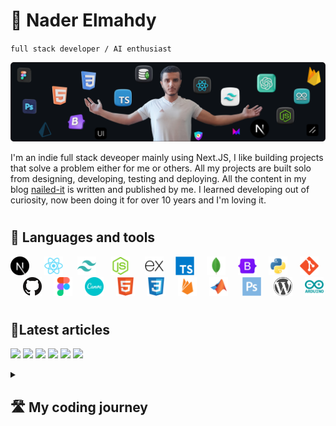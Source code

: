 # 🥷 Nader Elmahdy

`full stack developer / AI enthusiast`

![me](me.webp)

I'm an indie full stack deveoper mainly using Next.JS, I like building projects that solve a problem either for me or others. All my projects are built solo from designing, developing, testing and deploying. All the content in my blog [nailed-it](https://nailed-it.tech) is written and published by me. I learned developing out of curiosity, now been doing it for over 10 years and I'm loving it.

#

## 🧰 Languages and tools

<p align="left">
<img width="30px"  src="logos/next.svg" /> &#8287;&#8287;&#8287;&#8287;
<img width="30px" src="logos/react.svg" /> &#8287;&#8287;&#8287;&#8287;
<img width="30px" src="logos/tailwind.svg" /> &#8287;&#8287;&#8287;&#8287;
<img width="30px" src="logos/nodejs.svg" /> &#8287;&#8287;&#8287;&#8287;
<img width="30px" src="logos/express.svg" />&#8287;&#8287;&#8287;&#8287;
<img  width="30px" src="logos/typescript.svg"/>&#8287;&#8287;&#8287;&#8287;
<img width="30px"  src="logos/mongodb.svg" />&#8287;&#8287;&#8287;&#8287;
<img width="30px"src="logos/bootstrap.svg" />&#8287;&#8287;&#8287;&#8287;
<img width="30px" src="logos/python.svg" />&#8287;&#8287;&#8287;&#8287;
<img width="30px" src="logos/git.svg" />&#8287;&#8287;&#8287;&#8287;
<img  width="30px" src="logos/github.svg" />&#8287;&#8287;&#8287;&#8287;
<img width="30px" src="logos/figma.svg" />&#8287;&#8287;&#8287;&#8287;
<img width="30px" src="logos/canva.svg" />&#8287;&#8287;&#8287;&#8287;
<img width="30px"  src="logos/html.svg"/>&#8287;&#8287;&#8287;&#8287;
<img width="30px" src="logos/css.svg"/>&#8287;&#8287;&#8287;&#8287;
<img width="30px"src="logos/firebase.svg" />&#8287;&#8287;&#8287;&#8287;
<img width="30px" src="logos/matlab.svg" /> &#8287;&#8287;&#8287;&#8287;  
<img width="30px"src="logos/photoshop.svg" />&#8287;&#8287;&#8287;&#8287;
<img width="30px" src="logos/wordpress.svg" />&#8287;&#8287;&#8287;&#8287;
<img width="30px" src="logos/arduino.svg" />

</p>

#

## 📝Latest articles

<p align="left">
<!-- Begin posts section -->

<a href="https://nailed-it.tech/articles/how-to-add-credential-authentication-using-auth-js-and-next-14" target="_blank"><img src="https://nailedit.vercel.app/articles/how-to-add-credential-authentication-using-auth-js-and-next-14/opengraph-image-1n7hps?23b6baaca7ad2462" width="400" /></a>
<a href="https://nailed-it.tech/articles/i-tried-the-best-2-ui-libraries-here-is-my-experience" target="_blank"><img src="https://nailedit.vercel.app/articles/i-tried-the-best-2-ui-libraries-here-is-my-experience/opengraph-image-1n7hps?23b6baaca7ad2462" width="400" /></a>
<a href="https://nailed-it.tech/articles/create-a-new-repo-and-push-your-code-with-1-click" target="_blank"><img src="https://nailedit.vercel.app/articles/create-a-new-repo-and-push-your-code-with-1-click/opengraph-image-1n7hps?23b6baaca7ad2462" width="400" /></a>
<a href="https://nailed-it.tech/articles/format-prisma-schema-with-prettier" target="_blank"><img src="https://nailedit.vercel.app/articles/format-prisma-schema-with-prettier/opengraph-image-1n7hps?23b6baaca7ad2462" width="400" /></a>
<a href="https://nailed-it.tech/articles/how-to-use-clerk-to-protect-your-route-handlers" target="_blank"><img src="https://nailedit.vercel.app/articles/how-to-use-clerk-to-protect-your-route-handlers/opengraph-image-1n7hps?23b6baaca7ad2462" width="400" /></a>
<a href="https://nailed-it.tech/articles/using-auth-js-next-auth-to-protect-route-handlers" target="_blank"><img src="https://nailedit.vercel.app/articles/using-auth-js-next-auth-to-protect-route-handlers/opengraph-image-1n7hps?23b6baaca7ad2462" width="400" /></a>

<!-- End posts section -->
</p>

<details> <summary><h2>🛣️ My coding journey</h2></summary>
When I way young, I was impressed when I see a guy in a movie typing stuff on the keyboard leading to something happening in real life like a door closin or a robot moving.

I was curious how they did that, but I had no clue.

At the age of 14 I discovered what they call "programming", and friend of mine who had more experience in that field recommended that I start learning python, and I did.

I was going all in all day every day on codecademy, and I was impressed by this new world.
After finishing the course I decided that I wanna continue in this field, so I learned php, HTML and CSS.

I still didn't know how to build something usefull, and when I heard about Wordpress, it caught my attention.

I found it really easy to build full apps quickly with drag and drop, this meant that I don't have to deal with writing code, because tbh, I was having hard time positioning a div in the center.

I spent a year learning everything about Wordpress, and I reached a pretty good level.
I then joined a discord group for developers in which we would take weekly tasks, and the first was bootstrap.

I was very impressed by how easy styling elements was using bootstrap.
I then learned React and this is where everything changed.
I learned how to make reusable components and pass props and for the first time, I had an idea of how real world apps are made.

Then I learned tailwind, mongoDB, NextJS, and before I knew it, I was a full stack developer.

At this point I had stopped using wordpress, because I realized that it's much better to write code as you have full control over everything.

Then I started to build big projects like Ecommerce stores and I started to take on bigger freelance projects.

I learned more stuff along the way like UI libraries, writing clean code, and design principles.

I'm working on contributig to open source and building bigger projects.

</details>

